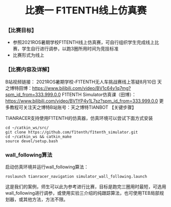 <p style="font-size:30px; font-weight:bolder; text-align:center ">比赛一 F1TENTH线上仿真赛</p>

### 【比赛目标】

- 参照2021ROS暑期学校F1TENTH线上仿真赛，可自行组织学生完成线上比赛，学生自行进行调参，以跑3圈所用时间为竞技标准
- 比赛形式为线上

### 【比赛内容及详解】

B站视频链接：
2021ROS暑期学校-F1TENTH无人车挑战赛线上答疑8月10日 天之博特田博：https://www.bilibili.com/video/BV1c64y1q7mg?spm_id_from=333.999.0.0
F1TENTH Simulator仿真课（田博）：https://www.bilibili.com/video/BV1YP4y1L7sz?spm_id_from=333.999.0.0
更多教程可关注天之博特B站账号：天之博特TIANBOT
【关键步骤】

TIANRACER支持使用F1TENTH的仿真器，仿真环境可以尝试下面方式安装
```shell
cd ~/catkin_ws/src/
git clone https://github.com/f1tenth/f1tenth_simulator.git
cd ~/catkin_ws && catkin_make
source devel/setup.bash
```


### wall_following算法
启动仿真环境并运行wall_following算法：
```shell
roslaunch tianracer_navigation simulator_wall_following.launch
```


这是我们的案例，师生可以此为参考进行比赛，目标是跑完三圈用时最短，可选用wall_following进行调参，或使用实验三介绍的纯跟踪算法，也可使用TEB局部规划器，或其他方法，方法不限。
